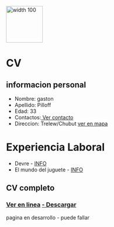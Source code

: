 <!DOCTYPE html>
<html lang="es">
<head>
    <meta charset="UTF-8">
    <meta http-equiv="X-UA-Compatible" content="IE=edge">
    <meta name="viewport" content="width=device-width, initial-scale=1.0">
      
</head>
<body>
    <img src="E:\00 gas\mis archivos\cv-carta\yo.jpg" alt="width 100" height="100" srcset="E:\00 gas\mis archivos\cv-carta\yo.jpg">
    <h1>CV
    </h1>
    <h2>informacion personal</h2>
    <p1> 
        <ul>
            <li>Nombre: gaston</li>
            <li>Apellido: Pilloff</li>
            <li>Edad: 33</li>
            <li>Contactos:<a class="fcc-btn" href="E:\pagina web\img txt\ficha.txt"> Ver contacto</a></li>
            <li>Direccion: Trelew/Chubut
                <a class="fcc-btn" href="https://www.google.com/maps/place/Trelew,+Chubut/data=!4m2!3m1!1s0xbe0144b6cf6769bb:0x9cbd6c76af132e0d?sa=X&ved=2ahUKEwjUy5r0jtT8AhW6rJUCHY8vAc0Q8gF6BAgIEAI">ver en mapa</a> </li>
        </ul>   
      </p1>
    <h1>Experiencia Laboral</h1>
    <p1><ul>
             <li> Devre -
                <a class="fcc-btn" href="E:\pagina web\img txt\devre.txt">INFO</a>  </li> </li>
             <li> El mundo del juguete -
                <a class="fcc-btn" href="E:\pagina web\img txt\mdj.txt">INFO</a>  </li>
        </ul>
    </p1>
    <h2>CV completo</h2>
    <h3>
    <a class="fcc-btn" href="file:///E:/pagina%20web/img%20txt/CV.htm"> Ver en linea</a>
    <a class="fcc-btn" href="E:\pagina web\img txt\cv.docx"> - Descargar</a>
    </h3>
    <p> pagina en desarrollo - puede fallar </p>
</li>    
</body>
</html>
